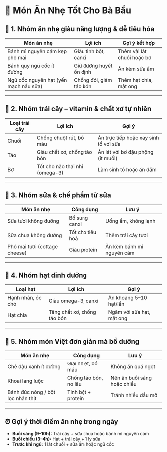 # 🍼 Món Ăn Nhẹ Tốt Cho Bà Bầu

## 🥗 1. Nhóm ăn nhẹ giàu năng lượng & dễ tiêu hóa
| Món ăn nhẹ | Lợi ích | Gợi ý kết hợp |
|------------|---------|----------------|
| Bánh mì nguyên cám kẹp phô mai | Giàu tinh bột, canxi | Thêm vài lát chuối hoặc bơ |
| Bánh quy ngũ cốc ít đường | Giữ đường huyết ổn định | Ăn kèm sữa ấm |
| Ngũ cốc nguyên hạt (yến mạch nấu sữa) | Chống đói, giảm táo bón | Thêm hạt chia, mật ong |

---

## 🍎 2. Nhóm trái cây – vitamin & chất xơ tự nhiên
| Loại trái cây | Lợi ích | Gợi ý |
|----------------|--------|--------|
| Chuối | Chống chuột rút, bổ máu | Ăn trực tiếp hoặc xay sinh tố với sữa |
| Táo | Giàu chất xơ, chống táo bón | Ăn lát với bơ đậu phộng (ít muối) |
| Bơ | Tốt cho não thai nhi (omega-3) | Làm sinh tố hoặc ăn dầm |

---

## 🥛 3. Nhóm sữa & chế phẩm từ sữa
| Món ăn nhẹ | Công dụng | Lưu ý |
|------------|-----------|-------|
| Sữa tươi không đường | Bổ sung canxi | Uống ấm, không lạnh |
| Sữa chua không đường | Tốt cho tiêu hoá | Thêm trái cây tươi |
| Phô mai tươi (cottage cheese) | Giàu protein | Ăn kèm bánh mì nguyên cám |

---

## 🥜 4. Nhóm hạt dinh dưỡng
| Loại hạt | Lợi ích | Gợi ý |
|----------|---------|--------|
| Hạnh nhân, óc chó | Giàu omega-3, canxi | Ăn khoảng 5–10 hạt/lần |
| Hạt chia | Tăng chất xơ, chống táo bón | Ngâm với sữa hạt, mật ong |

---

## 🍠 5. Nhóm món Việt đơn giản mà bổ dưỡng
| Món ăn nhẹ | Công dụng | Lưu ý |
|------------|-----------|--------|
| Chè đậu xanh ít đường | Giải nhiệt, bổ máu | Không ăn quá ngọt |
| Khoai lang luộc | Chống táo bón, no lâu | Nên ăn buổi sáng hoặc chiều |
| Bánh đúc nóng / bột lọc nhân thịt | Tinh bột + protein | Tránh nhiều dầu mỡ |

---

## ⏰ Gợi ý thời điểm ăn nhẹ trong ngày
- **Buổi sáng (9–10h):** Trái cây + sữa chua hoặc bánh mì nguyên cám  
- **Buổi chiều (3–4h):** Hạt + trái cây + 1 ly sữa  
- **Trước khi ngủ:** 1 lát chuối + sữa ấm hoặc ngũ cốc

